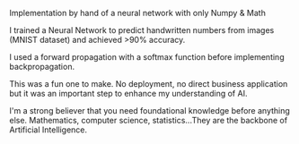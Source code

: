 Implementation by hand of a neural network with only Numpy & Math

I trained a Neural Network to predict handwritten numbers from images (MNIST dataset) and achieved >90% accuracy.

I used a forward propagation with a softmax function before implementing backpropagation.

This was a fun one to make. No deployment, no direct business application but it was an important step to enhance my understanding of AI.



I'm a strong believer that you need foundational knowledge before anything else. Mathematics, computer science, statistics...They are the backbone of Artificial Intelligence.
